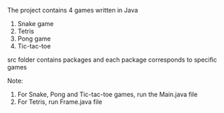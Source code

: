 The project contains 4 games written in Java
1. Snake game
2. Tetris
3. Pong game
4. Tic-tac-toe

src folder contains packages and each package corresponds to specific games

Note:
1. For Snake, Pong and Tic-tac-toe games, run the Main.java file
2. For Tetris, run Frame.java file
